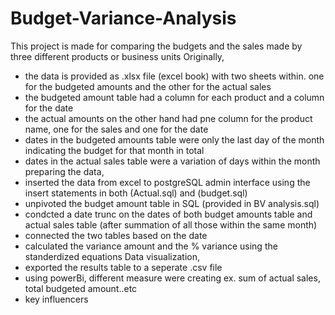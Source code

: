 # Budget-Variance-Analysis
This project is made for comparing the budgets and the sales made by three different products or business units 
Originally,
- the data is provided as .xlsx file (excel book) with two sheets within. one for the budgeted amounts and the other for the actual sales
- the budgeted amount table had a column for each product and a column for the date
- the actual amounts on the other hand had pne column for the product name, one for the sales and one for the date
- dates in the budgeted amounts table were only the last day of the month indicating the budget for that month in total
- dates in the actual sales table were a variation of days within the month
preparing the data,
- inserted the data from excel to postgreSQL admin interface using the insert statements in both (Actual.sql) and (budget.sql)
- unpivoted the budget amount table in SQL (provided in BV analysis.sql)
- condcted a date trunc on the dates of both budget amounts table and actual sales table (after summation of all those within the same month)
- connected the two tables based on the date
- calculated the variance amount and the % variance using the standerdized equations
Data visualization,
- exported the results table to a seperate .csv file
- using powerBi, different measure were creating ex. sum of actual sales, total budgeted amount..etc
- key influencers 
